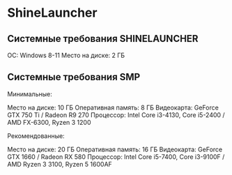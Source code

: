 # ShineLauncher

## Системные требования SHINELAUNCHER

OC: Windows 8-11
Место на диске: 2 ГБ

## Системные требования SMP

Минимальные:

Место на диске: 10 ГБ
Оперативная память: 8 ГБ
Видеокарта: GeForce GTX 750 Ti / Radeon R9 270
Процессор: Intel Core i3-4130, Core i5-2400 / AMD FX-6300, Ryzen 3 1200

Рекомендованные:

Место на диске: 20 ГБ
Оперативная память: 16 ГБ
Видеокарта: GeForce GTX 1660 / Radeon RX 580
Процессор: Intel Core i5-7400, Core i3-9100F / AMD Ryzen 3 3100, Ryzen 5 1600AF
